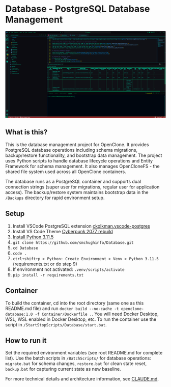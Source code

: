 # Database - PostgreSQL Database Management

![OpenClone Database Overview](/Documentation/database.png)

## What is this?

This is the database management project for OpenClone. It provides PostgreSQL database operations including schema migrations, backup/restore functionality, and bootstrap data management. The project uses Python scripts to handle database lifecycle operations and Entity Framework for schema management. It also manages OpenCloneFS - the shared file system used across all OpenClone containers.

The database runs as a PostgreSQL container and supports dual connection strings (super user for migrations, regular user for application access). The backup/restore system maintains bootstrap data in the `/Backups` directory for rapid environment setup.

## Setup

1. Install VSCode PostgreSQL extension [ckolkman.vscode-postgres](https://marketplace.visualstudio.com/items?itemName=ckolkman.vscode-postgres)
2. Install VS Code Theme [Cyberpunk 2077 rebuild](https://vscodethemes.com/e/carlos18mz.cyberpunk-2077-rebuild/cyberpunk-2077-rebuild)
3. [Install Python 3.11.5](https://www.python.org/downloads/release/python-3115/)
4. `git clone https://github.com/smchughinfo/Database.git`
5. `cd Database`
6. `code .`
7. `ctrl+shift+p > Python: Create Environment > Venv > Python 3.11.5` (requirements.txt or do step 9)
8. If environment not activated: `.venv/scripts/activate`
9. `pip install -r requirements.txt`

## Container

To build the container, cd into the root directory (same one as this README.md file) and run `docker build --no-cache -t openclone-database:1.0 -f Container/Dockerfile .`. You will need Docker Desktop, WSL, WSL enabled in Docker Desktop, etc. To run the container use the script in `/StartStopScripts/Database/start.bat`.

## How to run it

Set the required environment variables (see root README.md for complete list). Use the batch scripts in `/BatchScripts/` for database operations: `migrate.bat` for schema changes, `restore.bat` for clean state reset, `backup.bat` for capturing current state as new baseline.

For more technical details and architecture information, see [CLAUDE.md](CLAUDE.md).